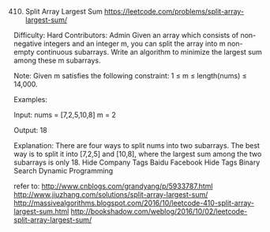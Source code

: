 410. Split Array Largest Sum  https://leetcode.com/problems/split-array-largest-sum/

Difficulty: Hard
Contributors: Admin
Given an array which consists of non-negative integers and an integer m, you can split the array into m non-empty continuous subarrays. Write an algorithm to minimize the largest sum among these m subarrays.

Note:
Given m satisfies the following constraint: 1 ≤ m ≤ length(nums) ≤ 14,000.

Examples:

Input:
nums = [7,2,5,10,8]
m = 2

Output:
18

Explanation:
There are four ways to split nums into two subarrays.
The best way is to split it into [7,2,5] and [10,8],
where the largest sum among the two subarrays is only 18.
Hide Company Tags Baidu Facebook
Hide Tags Binary Search Dynamic Programming

refer to:
http://www.cnblogs.com/grandyang/p/5933787.html
http://www.jiuzhang.com/solutions/split-array-largest-sum/
http://massivealgorithms.blogspot.com/2016/10/leetcode-410-split-array-largest-sum.html
http://bookshadow.com/weblog/2016/10/02/leetcode-split-array-largest-sum/
